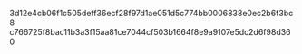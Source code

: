 3d12e4cb06f1c505deff36ecf28f97d1ae051d5c774bb0006838e0ec2b6f3bc8
c766725f8bac11b3a3f15aa81ce7044cf503b1664f8e9a9107e5dc2d6f98d360
